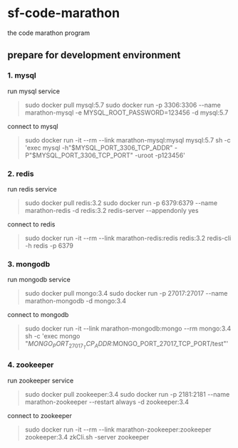 # sf-code-marathon
the code marathon program

## prepare for development environment

### 1. mysql
run mysql service
>sudo docker pull mysql:5.7
>sudo docker run -p 3306:3306 --name marathon-mysql -e MYSQL_ROOT_PASSWORD=123456 -d mysql:5.7

connect to mysql
>sudo docker run -it --rm --link marathon-mysql:mysql mysql:5.7 sh -c 'exec mysql -h"$MYSQL_PORT_3306_TCP_ADDR" -P"$MYSQL_PORT_3306_TCP_PORT" -uroot -p123456'

### 2. redis
run redis service
>sudo docker pull redis:3.2
>sudo docker run -p 6379:6379 --name marathon-redis -d redis:3.2 redis-server --appendonly yes

connect to redis
>sudo docker run -it --rm --link marathon-redis:redis redis:3.2 redis-cli -h redis -p 6379

### 3. mongodb
run mongodb service
>sudo docker pull mongo:3.4
>sudo docker run -p 27017:27017 --name marathon-mongodb -d mongo:3.4

connect to mongodb
>sudo docker run -it --link marathon-mongodb:mongo --rm mongo:3.4 sh -c 'exec mongo "$MONGO_PORT_27017_TCP_ADDR:$MONGO_PORT_27017_TCP_PORT/test"'


### 4. zookeeper
run zookeeper service
>sudo docker pull zookeeper:3.4
>sudo docker run -p 2181:2181 --name marathon-zookeeper --restart always -d zookeeper:3.4

connect to zookeeper 
>sudo docker run -it --rm --link marathon-zookeeper:zookeeper zookeeper:3.4 zkCli.sh -server zookeeper